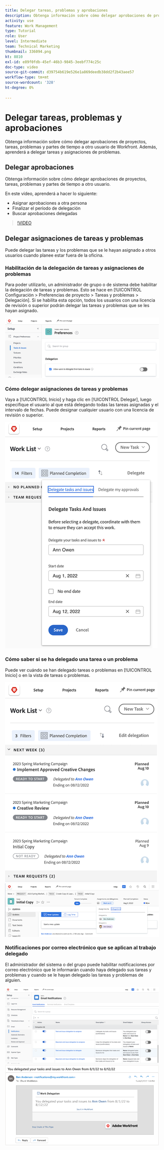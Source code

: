```yaml
---
title: Delegar tareas, problemas y aprobaciones
description: Obtenga información sobre cómo delegar aprobaciones de proyectos, tareas, problemas y partes de tiempo a otro usuario de Workfront. Además, aprenderá a delegar tareas y asignaciones de problemas.
activity: use
feature: Work Management
type: Tutorial
role: User
level: Intermediate
team: Technical Marketing
thumbnail: 336094.png
kt: 8810
exl-id: e89f0fdb-45ef-46b3-9845-3eebf774c25c
doc-type: video
source-git-commit: d39754b619e526e1a869deedb38dd2f2b43aee57
workflow-type: tm+mt
source-wordcount: '328'
ht-degree: 0%

---
```


# Delegar tareas, problemas y aprobaciones

Obtenga información sobre cómo delegar aprobaciones de proyectos, tareas, problemas y partes de tiempo a otro usuario de Workfront. Además, aprenderá a delegar tareas y asignaciones de problemas.

## Delegar aprobaciones

Obtenga información sobre cómo delegar aprobaciones de proyectos, tareas, problemas y partes de tiempo a otro usuario.

En este vídeo, aprenderá a hacer lo siguiente:

* Asignar aprobaciones a otra persona
* Finalizar el período de delegación
* Buscar aprobaciones delegadas

>[!VIDEO](https://video.tv.adobe.com/v/336094/?quality=12)

<!---
learn more URLS
Delegate approval request
--->

## Delegar asignaciones de tareas y problemas

Puede delegar las tareas y los problemas que se le hayan asignado a otros usuarios cuando planee estar fuera de la oficina.

### Habilitación de la delegación de tareas y asignaciones de problemas

Para poder utilizarlo, un administrador de grupo o de sistema debe habilitar la delegación de tareas y problemas. Esto se hace en [!UICONTROL Configuración > Preferencias de proyecto > Tareas y problemas > Delegación]. Si se habilita esta opción, todos los usuarios con una licencia de revisión o superior podrán delegar las tareas y problemas que se les hayan asignado.

![Captura de pantalla que muestra [!UICONTROL Configurar] preferencias de delegación](assets/delegation-1.png)

### Cómo delegar asignaciones de tareas y problemas

Vaya a [!UICONTROL Inicio] y haga clic en [!UICONTROL Delegar], luego especifique el usuario al que está delegando todas las tareas asignadas y el intervalo de fechas. Puede designar cualquier usuario con una licencia de revisión o superior.

![Captura de pantalla que muestra la pestaña de delegación en [!UICONTROL Inicio]](assets/delegation-2.png)

### Cómo saber si se ha delegado una tarea o un problema

Puede ver cuándo se han delegado tareas o problemas en [!UICONTROL Inicio] o en la vista de tareas o problemas.

![Captura de pantalla que muestra la asignación delegada de tareas en [!UICONTROL Inicio]](assets/delegation-4.png)
![Captura de pantalla que muestra la asignación delegada de tareas en la vista de tareas](assets/delegation-3.png)

### Notificaciones por correo electrónico que se aplican al trabajo delegado

El administrador del sistema o del grupo puede habilitar notificaciones por correo electrónico que le informarán cuando haya delegado sus tareas y problemas y cuando se le hayan delegado las tareas y problemas de alguien.

![Captura de pantalla que muestra [!UICONTROL Configurar] opciones de notificación por correo electrónico para delegación](assets/delegation-5.png)
![Captura de pantalla que muestra un correo electrónico de delegación de trabajo](assets/delegation-6.png)
